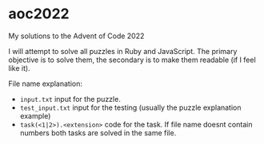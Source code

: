 # aoc2022
My solutions to the Advent of Code 2022

I will attempt to solve all puzzles in Ruby and JavaScript. The primary objective is to solve them, the secondary is to make them readable (if I feel like it).

File name explanation:
* `input.txt` input for the puzzle.
* `test_input.txt` input for the testing (usually the puzzle explanation example)
* `task(<1|2>).<extension>` code for the task. If file name doesnt contain numbers both tasks are solved in the same file.